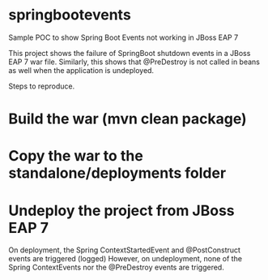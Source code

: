 # springbootevents
Sample POC to show Spring Boot Events not working in JBoss EAP 7

This project shows the failure of SpringBoot shutdown events in a JBoss EAP 7 war file.
Similarly, this shows that @PreDestroy is not called in beans as well when the application is undeployed.

Steps to reproduce.
# Build the war (mvn clean package)
# Copy the war to the standalone/deployments folder
# Undeploy the project from JBoss EAP 7

On deployment, the Spring ContextStartedEvent and @PostConstruct events are triggered (logged)
However, on undeployment, none of the Spring ContextEvents nor the @PreDestroy events are triggered.


